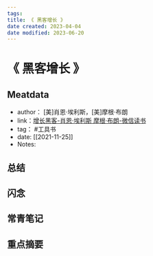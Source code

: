 ```yaml
---
tags: 
title: 《 黑客增长 》
date created: 2023-04-04
date modified: 2023-06-20
---
```


# 《 黑客增长 》

## Meatdata

- author： [美]肖恩·埃利斯，[美]摩根·布朗
- link：[增长黑客-肖恩·埃利斯 摩根·布朗-微信读书](https://weread.qq.com/web/reader/0c8326e05e12740c876a134)
- tag： #工具书
- date: [[2021-11-25]]
- Notes:

## 总结

## 闪念

## 常青笔记

## 重点摘要
